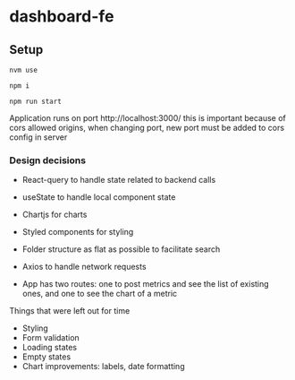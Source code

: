 # dashboard-fe

## Setup

`nvm use`

`npm i`

`npm run start`

Application runs on port http://localhost:3000/ this is important because of cors allowed origins, when changing port, new port must be added to cors config in server

### Design decisions

- React-query to handle state related to backend calls

- useState to handle local component state
- Chartjs for charts
- Styled components for styling
- Folder structure as flat as possible to facilitate search
- Axios to handle network requests
- App has two routes: one to post metrics and see the list of existing ones, and one to see the chart of a metric

Things that were left out for time

- Styling
- Form validation
- Loading states
- Empty states
- Chart improvements: labels, date formatting
